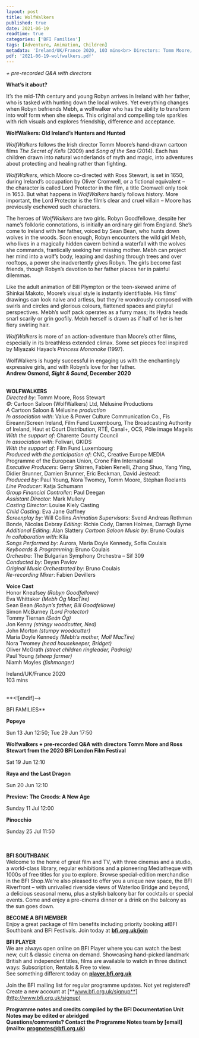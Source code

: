 ```yaml
---
layout: post
title: WolfWalkers
published: true
date: 2021-06-19
readtime: true
categories: ['BFI Families']
tags: [Adventure, Animation, Children]
metadata: 'Ireland/UK/France 2020, 103 mins<br> Directors: Tomm Moore, Ross Stewart'
pdf: '2021-06-19-wolfwalkers.pdf'
---
```


_+ pre-recorded Q&A with directors_

**What’s it about?**

It’s the mid-17th century and young Robyn arrives in Ireland with her father, who is tasked with hunting down the local wolves.  Yet everything changes when Robyn befriends Mebh, a wolfwalker who has the ability to transform into wolf form when she sleeps.  This original and compelling tale sparkles with rich visuals and explores friendship, difference and acceptance.

**WolfWalkers: Old Ireland’s Hunters and Hunted**

_WolfWalkers_ follows the Irish director Tomm Moore’s hand-drawn cartoon films _The Secret of Kells_ (2009) and _Song of the Sea_ (2014). Each has children drawn into natural wonderlands of myth and magic, into adventures about protecting and healing rather than fighting.

_WolfWalkers_, which Moore co-directed with Ross Stewart, is set in 1650, during Ireland’s occupation by Oliver Cromwell, or a fictional equivalent – the character is called Lord Protector in the film, a title Cromwell only took in 1653. But what happens in _WolfWalkers_ hardly follows history. More important, the Lord Protector is the film’s clear and cruel villain – Moore has previously eschewed such characters.

The heroes of _WolfWalkers_ are two girls. Robyn Goodfellowe, despite her name’s folkloric connotations, is initially an ordinary girl from England. She’s come to Ireland with her father, voiced by Sean Bean, who hunts down wolves in the woods. Soon enough, Robyn encounters the wild girl Mebh, who lives in a magically hidden cavern behind a waterfall with the wolves she commands, frantically seeking her missing mother. Mebh can project her mind into a wolf’s body, leaping and dashing through trees and over rooftops, a power she inadvertently gives Robyn. The girls become fast friends, though Robyn’s devotion to her father places her in painful dilemmas.

Like the adult animation of Bill Plympton or the teen-skewed anime of Shinkai Makoto, Moore’s visual style is instantly identifiable. His films’ drawings can look naive and artless, but they’re wondrously composed with swirls and circles and glorious colours, flattened spaces and playful perspectives. Mebh’s wolf pack operates as a furry mass; its Hydra heads snarl scarily or grin goofily. Mebh herself is drawn as if half of her is her fiery swirling hair.

_WolfWalkers_ is more of an action-adventure than Moore’s other films, especially in its breathless extended climax. Some set pieces feel inspired by Miyazaki Hayao’s _Princess Mononoke_ (1997).

WolfWalkers is hugely successful in engaging us with the enchantingly expressive girls, and with Robyn’s love for her father.<br>
**Andrew Osmond, _Sight & Sound_, December 2020**<br>
<br>

**WOLFWALKERS**<br>
_Directed by_: Tomm Moore, Ross Stewart  
_©:_ Cartoon Saloon (WolfWalkers) Ltd, Mélusine Productions  
_A_ Cartoon Saloon & Mélusine _production_  
_In association with_: Value & Power Culture Communication Co., Fís Éireann/Screen Ireland, Film Fund Luxembourg, The Broadcasting Authority of Ireland, Haut et Court Distribution, RTÉ, Canal+, OCS, Pôle image Magelis  
_With the support of_: Charente County Council  
_In association with_: Folivari, GKIDS  
_With the support of_: Film Fund Luxembourg  
_Produced with the participation of_: CNC, Creative Europe MEDIA Programme of the European Union, Crone Film International  
_Executive Producers_: Gerry Shirren,  Fabien Renelli, Zhang Shuo, Yang Ying,  Didier Brunner, Damien Brunner, Eric Beckman, David Jesteadt  
_Produced by_: Paul Young, Nora Twomey, Tomm Moore, Stéphan Roelants  
_Line Producer_: Katja Schumann  
_Group Financial Controller_: Paul Deegan  
_Assistant Director_: Mark Mullery  
_Casting Director_: Louise Kiely Casting  
_Child Casting_: Eva Jane Gaffney  
_Screenplay by_: Will Collins
_Animation Supervisors_:  Svend Andreas Rothman Bonde, Nicolas Debray
_Editing_: Richie Cody, Darren Holmes, Darragh Byrne  
_Additional Editing_: Alan Slattery _Cartoon Saloon_
_Music by_: Bruno Coulais  
_In collaboration with_: Kíla  
_Songs Performed by_: Aurora, Maria Doyle Kennedy, Sofia Coulais  
_Keyboards & Programming_: Bruno Coulais  
_Orchestra_: The Bulgarian Symphony Orchestra – Sif 309  
_Conducted by_: Deyan Pavlov  
_Original Music Orchestrated by_: Bruno Coulais  
_Re-recording Mixer_: Fabien Devillers

**Voice Cast**<br>
Honor Kneafsey _(Robyn Goodfellowe)_  
Eva Whittaker _(Mebh Óg MacTíre)_  
Sean Bean _(Robyn’s father, Bill Goodfellowe)_  
Simon McBurney _(Lord Protector)_  
Tommy Tiernan _(Seán Óg)_  
Jon Kenny _(stringy woodcutter, Ned)_  
John Morton _(stumpy woodcutter)_  
Maria Doyle Kennedy _(Mebh’s mother, Moll MacTíre)_  
Nora Twomey _(head housekeeper, Bridget)_  
Oliver McGrath _(street children ringleader, Padraig)_  
Paul Young _(sheep farmer)_  
Niamh Moyles _(fishmonger)_

Ireland/UK/France 2020<br>
103 mins
<br><br>


**<![endif]-->

BFI FAMILIES**  

**Popeye**  

Sun 13 Jun 12:50; Tue 29 Jun 17:50  

**Wolfwalkers + pre-recorded Q&A with directors Tomm More and Ross Stewart from the 2020 BFI London Film Festival**  

Sat 19 Jun 12:10  

**Raya and the Last Dragon**  

Sun 20 Jun 12:10  

**Preview: The Croods: A New Age**  

Sunday 11 Jul 12:00  

**Pinocchio**  

Sunday 25 Jul 11:50  
<br><br>

**BFI SOUTHBANK**  
Welcome to the home of great film and TV, with three cinemas and a studio, a world-class library, regular exhibitions and a pioneering Mediatheque with 1000s of free titles for you to explore. Browse special-edition merchandise in the BFI Shop.We&#39;re also pleased to offer you a unique new space, the BFI Riverfront – with unrivalled riverside views of Waterloo Bridge and beyond, a delicious seasonal menu, plus a stylish balcony bar for cocktails or special events. Come and enjoy a pre-cinema dinner or a drink on the balcony as the sun goes down.  

**BECOME A BFI MEMBER**  
Enjoy a great package of film benefits including priority booking atBFI Southbank and BFI Festivals. Join today at [**bfi.org.uk/join**](http://www.bfi.org.uk/join)  

**BFI PLAYER**  
 We are always open online on BFI Player where you can watch the best new, cult &amp; classic cinema on demand. Showcasing hand-picked landmark British and independent titles, films are available to watch in three distinct ways: Subscription, Rentals &amp; Free to view.<br> 
See something different today on [**player.bfi.org.uk**](https://player.bfi.org.uk/)

Join the BFI mailing list for regular programme updates. Not yet registered? Create a new account at [**www.bfi.org.uk/signup**](http://www.bfi.org.uk/signup)

**Programme notes and credits compiled by the BFI Documentation Unit  
Notes may be edited or abridged  
Questions/comments? Contact the Programme Notes team by [email](mailto: prognotes@bfi.org.uk)**

<!--stackedit_data:
eyJoaXN0b3J5IjpbLTE2ODA1ODQyOTldfQ==
-->
